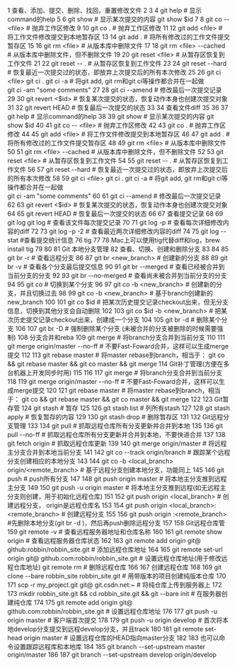 1 查看、添加、提交、删除、找回，重置修改文件
  2 
  3 
  4 git help <command> # 显示command的help
  5 
  6 git show # 显示某次提交的内容 git show $id
  7 
  8 git co -- <file> # 抛弃工作区修改
  9 
 10 git co . # 抛弃工作区修改
 11 
 12 git add <file> # 将工作文件修改提交到本地暂存区
 13 
 14 git add . # 将所有修改过的工作文件提交暂存区
 15 
 16 git rm <file> # 从版本库中删除文件
 17 
 18 git rm <file> --cached # 从版本库中删除文件，但不删除文件
 19 
 20 git reset <file> # 从暂存区恢复到工作文件
 21 
 22 git reset -- . # 从暂存区恢复到工作文件
 23 
 24 git reset --hard # 恢复最近一次提交过的状态，即放弃上次提交后的所有本次修改
 25 
 26 git ci <file> git ci . git ci -a # 将git add, git rm和git ci等操作都合并在一起做　　　　　　　　　　　　　　　　　　　　　　　　　　　　　　　　　　　　git ci -am "some comments"
 27 
 28 git ci --amend # 修改最后一次提交记录
 29 
 30 git revert <$id> # 恢复某次提交的状态，恢复动作本身也创建次提交对象
 31 
 32 git revert HEAD # 恢复最后一次提交的状态
 33 
 34 查看文件diff
 35 
 36 
 37 git help <command> # 显示command的help
 38 
 39 git show # 显示某次提交的内容 git show $id
 40 
 41 git co -- <file> # 抛弃工作区修改
 42 
 43 git co . # 抛弃工作区修改
 44 
 45 git add <file> # 将工作文件修改提交到本地暂存区
 46 
 47 git add . # 将所有修改过的工作文件提交暂存区
 48 
 49 git rm <file> # 从版本库中删除文件
 50 
 51 git rm <file> --cached # 从版本库中删除文件，但不删除文件
 52 
 53 git reset <file> # 从暂存区恢复到工作文件
 54 
 55 git reset -- . # 从暂存区恢复到工作文件
 56 
 57 git reset --hard # 恢复最近一次提交过的状态，即放弃上次提交后的所有本次修改
 58 
 59 git ci <file> git ci . git ci -a # 将git add, git rm和git ci等操作都合并在一起做　　　　　　　　　　　　　　　　　　　　　　　　　　　　　　　　　　　　git ci -am "some comments"
 60 
 61 git ci --amend # 修改最后一次提交记录
 62 
 63 git revert <$id> # 恢复某次提交的状态，恢复动作本身也创建次提交对象
 64 
 65 git revert HEAD # 恢复最后一次提交的状态
 66 
 67 查看提交记录
 68 
 69 git log git log <file> # 查看该文件每次提交记录
 70 
 71 git log -p <file> # 查看每次详细修改内容的diff
 72 
 73 git log -p -2 # 查看最近两次详细修改内容的diff
 74 
 75 git log --stat #查看提交统计信息
 76 tig
 77 
 78 Mac上可以使用tig代替diff和log，brew install tig
 79 
 80 
 81 Git 本地分支管理
 82 查看、切换、创建和删除分支
 83 
 84 
 85 git br -r # 查看远程分支
 86 
 87 git br <new_branch> # 创建新的分支
 88 
 89 git br -v # 查看各个分支最后提交信息
 90 
 91 git br --merged # 查看已经被合并到当前分支的分支
 92 
 93 git br --no-merged # 查看尚未被合并到当前分支的分支
 94 
 95 git co <branch> # 切换到某个分支
 96 
 97 git co -b <new_branch> # 创建新的分支，并且切换过去
 98 
 99 git co -b <new_branch> <branch> # 基于branch创建新的new_branch
100 
101 git co $id # 把某次历史提交记录checkout出来，但无分支信息，切换到其他分支会自动删除
102 
103 git co $id -b <new_branch> # 把某次历史提交记录checkout出来，创建成一个分支
104 
105 git br -d <branch> # 删除某个分支
106 
107 git br -D <branch> # 强制删除某个分支 (未被合并的分支被删除的时候需要强制)
108  分支合并和reba
109 git merge <branch> # 将branch分支合并到当前分支
110 
111 git merge origin/master --no-ff # 不要Fast-Foward合并，这样可以生成merge提交
112 
113 git rebase master <branch> # 将master rebase到branch，相当于： git co <branch> && git rebase master && git co master && git merge <branch>
114  Git补丁管理(方便在多台机器上开发同步时用)
115 
116 
117 git merge <branch> # 将branch分支合并到当前分支
118 
119 git merge origin/master --no-ff # 不要Fast-Foward合并，这样可以生成merge提交
120 
121 git rebase master <branch> # 将master rebase到branch，相当于： git co <branch> && git rebase master && git co master && git merge <branch>
122 
123  Git暂存管
124 git stash # 暂存
125 
126 git stash list # 列所有stash
127 
128 git stash apply # 恢复暂存的内容
129 
130 git stash drop # 删除暂存区
131 
132 Git远程分支管理
133 
134 git pull # 抓取远程仓库所有分支更新并合并到本地
135 
136 git pull --no-ff # 抓取远程仓库所有分支更新并合并到本地，不要快进合并
137 
138 git fetch origin # 抓取远程仓库更新
139 
140 git merge origin/master # 将远程主分支合并到本地当前分支
141 
142 git co --track origin/branch # 跟踪某个远程分支创建相应的本地分支
143 
144 git co -b <local_branch> origin/<remote_branch> # 基于远程分支创建本地分支，功能同上
145 
146 git push # push所有分支
147 
148 git push origin master # 将本地主分支推到远程主分支
149 
150 git push -u origin master # 将本地主分支推到远程(如无远程主分支则创建，用于初始化远程仓库)
151 
152 git push origin <local_branch> # 创建远程分支， origin是远程仓库名
153 
154 git push origin <local_branch>:<remote_branch> # 创建远程分支
155 
156 git push origin :<remote_branch> #先删除本地分支(git br -d <branch>)，然后再push删除远程分支
157 
158 Git远程仓库管
159 git remote -v # 查看远程服务器地址和仓库名称
160 
161 git remote show origin # 查看远程服务器仓库状态
162 
163 git remote add origin git@ github:robbin/robbin_site.git # 添加远程仓库地址
164 
165 git remote set-url origin git@ github.com:robbin/robbin_site.git # 设置远程仓库地址(用于修改远程仓库地址) git remote rm <repository> # 删除远程仓库
166 
167 创建远程仓库
168 
169 git clone --bare robbin_site robbin_site.git # 用带版本的项目创建纯版本仓库
170 
171 scp -r my_project.git git@ git.csdn.net:~ # 将纯仓库上传到服务器上
172 
173 mkdir robbin_site.git && cd robbin_site.git && git --bare init # 在服务器创建纯仓库
174 
175 git remote add origin git@ github.com:robbin/robbin_site.git # 设置远程仓库地址
176 
177 git push -u origin master # 客户端首次提交
178 
179 git push -u origin develop # 首次将本地develop分支提交到远程develop分支，并且track
180 
181 git remote set-head origin master # 设置远程仓库的HEAD指向master分支
182 
183 也可以命令设置跟踪远程库和本地库
184 
185 git branch --set-upstream master origin/master
186 
187 git branch --set-upstream develop origin/develop
